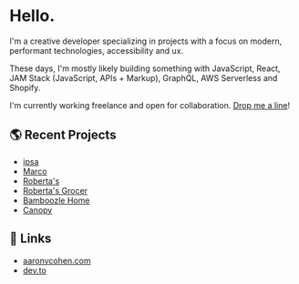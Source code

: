 # Hello.

I'm a creative developer specializing in projects with a focus on modern, performant technologies, accessibility and ux.

These days, I'm mostly likely building something with JavaScript, React, JAM Stack (JavaScript, APIs + Markup), GraphQL, AWS Serverless and Shopify.

I'm currently working freelance and open for collaboration. [Drop me a line](mailto:avcohen@gmail.com)!


## 🌎 Recent Projects
- [ipsa](https://eatipsa.com/)
- [Marco](https://www.marcoicecream.com/)
- [Roberta's](https://www.robertaspizza.com/)
- [Roberta's Grocer](https://grocer.robertaspizza.com/)
- [Bamboozle Home](https://bamboozlehome.com/)
- [Canopy](https://www.onecanopy.com/)


## 🔗 Links
- [aaronvcohen.com](https://aaronvcohen.com)
- [dev.to](https://dev.to/avcohen/)
